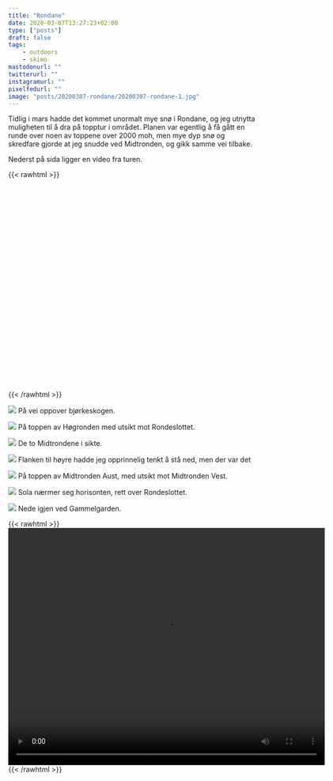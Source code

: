 ```yaml
---
title: "Rondane"
date: 2020-03-07T13:27:23+02:00
type: ["posts"]
draft: false
tags:
    - outdoors
    - skimo
mastodonurl: ""
twitterurl: ""
instagramurl: ""
pixelfedurl: ""
image: "posts/20200307-rondane/20200307-rondane-1.jpg"
---
```


Tidlig i mars hadde det kommet unormalt mye snø i Rondane, og jeg
utnytta muligheten til å dra på topptur i området. Planen var egentlig å
få gått en runde over noen av toppene over 2000 moh, men mye dyp snø og
skredfare gjorde at jeg snudde ved Midtronden, og gikk samme vei
tilbake.

Nederst på sida ligger en video fra turen.

<!--more--> 

{{< rawhtml >}}
<link rel="stylesheet" href="/js/leaflet/leaflet.css" />
<script src="/js/leaflet/leaflet.js"></script>
<script src="/js/gpx.js"></script>

<div id="map" style="height: 400px; width: 100%;"></div>

<script>
        var map = L.map('map');//.setView([60.14, 10.25], 11);
        L.tileLayer('https://opencache.statkart.no/gatekeeper/gk/gk.open_gmaps?layers=topo4&zoom={z}&x={x}&y={y}', {
            attribution: '<a href="http://www.kartverket.no/">Kartverket</a>'
        }).addTo(map);
        var gpx = '/posts/20200307-rondane/activity-20200307.gpx'; 
        new L.GPX(gpx, {
            async: true,
            marker_options: {
                startIconUrl: '../images/pin-icon-start.png',
                endIconUrl:   '../images/pin-icon-end.png',
                shadowUrl:    '../images/pin-shadow.png',
                //clickable: true,
                //showRouteInfo: true
            },
        }).on('loaded', function(e) {
            map.fitBounds(e.target.getBounds());
        }).addTo(map);
</script>
{{< /rawhtml >}}


![](/posts/20200307-rondane/20200307-rondane-1.jpg)
På vei oppover bjørkeskogen.

![](/posts/20200307-rondane/20200307-rondane-3.jpg)
På toppen av Høgronden med utsikt mot Rondeslottet.

![](/posts/20200307-rondane/20200307-rondane-4.jpg)
De to Midtrondene i sikte.

![](/posts/20200307-rondane/20200307-rondane-5.jpg)
Flanken til høyre hadde jeg opprinnelig tenkt å stå ned, men der var det

![](/posts/20200307-rondane/20200307-rondane-6.jpg)
På toppen av Midtronden Aust, med utsikt mot Midtronden Vest.

![](/posts/20200307-rondane/20200307-rondane-9.jpg)
Sola nærmer seg horisonten, rett over Rondeslottet.

![](/posts/20200307-rondane/20200307-rondane-10.jpg)
Nede igjen ved Gammelgarden.

{{< rawhtml >}}
<video id="video" width="640" height="480" controls>
    <source src="/posts/20200307-rondane/20200307-rondane-video.mp4" type="video/mp4">
    Your browser does not support the video tag.
</video> 
{{< /rawhtml >}}
